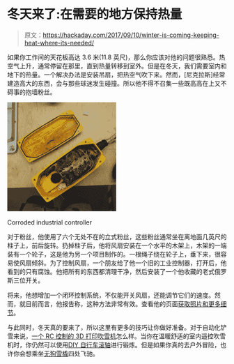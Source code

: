 # 冬天来了:在需要的地方保持热量

> 原文：<https://hackaday.com/2017/09/10/winter-is-coming-keeping-heat-where-its-needed/>

如果你工作间的天花板高达 3.6 米(11.8 英尺)，那么你应该对他的问题很熟悉。热空气上升，通常停留在那里，直到热量转移到室外。但是在冬天，我们需要室内和地下的热量。一个解决办法是安装吊扇，把热空气吹下来。然而，[尼克拉斯]经常建造高大的东西，会与那些球迷发生碰撞。所以他不得不召集一些既高高在上又不碍事的抱墙粉丝。

[![Corroded industrial controller](img/d721b8fdba1c2a60e73ec9187b21ce7e.png)](https://hackaday.com/wp-content/uploads/2017/09/corroded_industrial_controller_800p.jpg)

Corroded industrial controller

对于粉丝，他使用了六个无处不在的立式粉丝，这些粉丝通常坐在离地面几英尺的柱子上，前后旋转。扔掉柱子后，他将风扇安装在一个水平的木架上，木架的一端装有一个轮子，这是他为另一个项目制作的。一根绳子绕在轮子上，垂下来，很容易使风扇倾斜。为了控制风扇，一个朋友给了他一个旧的工业控制器，打开后，他看到的只有腐蚀。他把所有的东西都清理干净，然后安装了一个他收藏的老式俄罗斯三位开关。

将来，他想增加一个闭环控制系统，不仅能开关风扇，还能调节它们的速度。然而，就目前而言，他报告称，这种方法非常有效。查看他的页面[获取照片和更多细节](https://imgur.com/gallery/bV00g)。

与此同时，冬天真的要来了，所以这里有更多的技巧让你做好准备。对于自动化铲雪来说，[一个 RC 控制的 3D 打印吹雪机](https://hackaday.com/2015/02/14/automate-winter-with-a-3d-printed-snowblower/)怎么样。当你在温暖舒适的室内遥控吹雪机时，你仍然可以使用[DIY 自行车滚轴](https://hackaday.com/2014/12/20/diy-bicycle-roller-helps-cure-the-winter-blues/)进行锻炼。但是如果你真的去户外冒险，也许你会想乘坐[无狗雪橇](https://hackaday.com/2015/02/26/dogless-dog-sleigh-is-perfect-for-your-winter-commute/)四处飞驰。